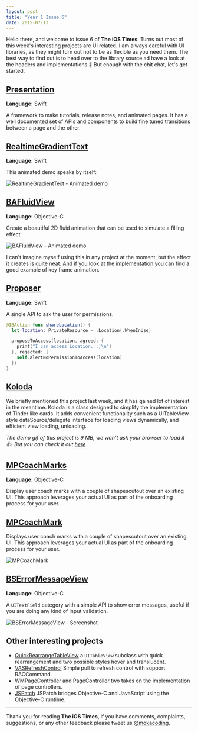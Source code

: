 ```yaml
---
layout: post
title: "Year 1 Issue 6"
date: 2015-07-13
---
```


Hello there, and welcome to issue 6 of **The iOS Times**. Turns out most of this week's interesting projects are UI related. I am always careful with UI libraries, as they might turn out not to be as flexible as you need them. The best way to find out is to head over to the library source ad have a look at the headers and implementations 👾 But enough with the chit chat, let's get started.

## [Presentation](https://github.com/hyperoslo/Presentation)

**Language:** Swift

A framework to make tutorials, release notes, and animated pages. It has a well documented set of APIs and components to build fine tuned transitions between a page and the other.

## [RealtimeGradientText](https://github.com/kevinzhow/RealtimeGradientText)

**Language:** Swift

This animated demo speaks by itself:

![RealtimeGradientText - Animated demo](https://s3.amazonaws.com/theiostimes/RealtimeGradientText.gif)

## [BAFluidView](https://github.com/antiguab/BAFluidView)

**Language:** Objective-C

Create a beautiful 2D fluid animation that can be used to simulate a filling effect.

![BAFluidView - Animated demo](https://raw.githubusercontent.com/antiguab/BAFluidView/master/readmeAssets/example1.gif)

I can't imagine myself using this in any project at the moment, but the effect it creates is quite neat. And if you look at the [implementation](https://github.com/antiguab/BAFluidView/blob/master/Pod/Classes/BAFluidView.m) you can find a good example of key frame animation.

## [Proposer](https://github.com/nixzhu/Proposer)

**Language:** Swift

A single API to ask the user for permissions.

```swift
@IBAction func shareLocation() {
  let location: PrivateResource = .Location(.WhenInUse)

  proposeToAccess(location, agreed: {
    print("I can access Location. :]\n")
  }, rejected: {
    self.alertNoPermissionToAccess(location)
  })
}
```

## [Koloda](https://github.com/Yalantis/Koloda)

We briefly mentioned this project last week, and it has gained lot of interest in the meantime. Koloda is a class designed to simplify the implementation of Tinder like cards.  It adds convenient functionality such as a UITableView-style dataSource/delegate interface for loading views dynamically, and efficient view loading, unloading.

_The demo gif of this project is 9 MB, we won't ask your browser to load it 👍. But you can check it out [here](https://github.com/Yalantis/Koloda/blob/master/Koloda_example_animation.gif)_

## [MPCoachMarks](https://github.com/bubudrc/MPCoachMarks)

**Language:** Objective-C

Display user coach marks with a couple of shapescutout over an existing UI. This approach leverages your actual UI as part of the onboarding process for your user.

## [MPCoachMark](https://github.com/bubudrc/MPCoachMarks)

Displays user coach marks with a couple of shapescutout over an existing UI. This approach leverages your actual UI as part of the onboarding process for your user.

![MPCoachMark](https://camo.githubusercontent.com/be847973273e44f401ae302b01d4ed60403dc2c1/687474703a2f2f7a697070792e6766796361742e636f6d2f44656669616e745461737479446f67776f6f6474776967626f7265722e676966)

## [BSErrorMessageView](https://github.com/BenjaminSarkisyan/BSErrorMessageView)

**Language:** Objective-C

A `UITextField` category with a simple API to show error messages, useful if you are doing any kind of input validation.

![BSErrorMessageView - Screenshot](https://s3.amazonaws.com/theiostimes/BSErrorMessageView.png)

## Other interesting projects

* [QuickRearrangeTableView](https://github.com/okla/QuickRearrangeTableView) a `UITableView` subclass with quick rearrangement and two possible styles hover and translucent.
* [VASRefreshControl](https://github.com/spbvasilenko/VASRefreshControl) Simple pull to refresh control with support RACCommand.
* [WMPageController](https://github.com/wangmchn/WMPageController) and [PageController](https://github.com/hirohisa/PageController) two takes on the implementation of page controllers.
* [JSPatch](https://github.com/bang590/JSPatch) JSPatch bridges Objective-C and JavaScript using the Objective-C runtime.

---

Thank you for reading **The iOS Times**, if you have comments, complaints, suggestions, or any other feedback please tweet us [@mokacoding](http://twitter.com/mokacoding).
